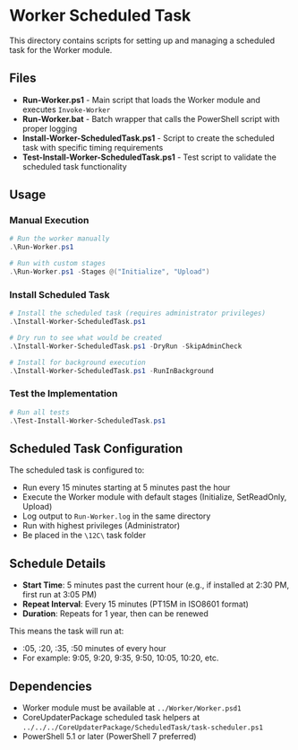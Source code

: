 # Worker Scheduled Task

This directory contains scripts for setting up and managing a scheduled task for the Worker module.

## Files

- **Run-Worker.ps1** - Main script that loads the Worker module and executes `Invoke-Worker`
- **Run-Worker.bat** - Batch wrapper that calls the PowerShell script with proper logging
- **Install-Worker-ScheduledTask.ps1** - Script to create the scheduled task with specific timing requirements
- **Test-Install-Worker-ScheduledTask.ps1** - Test script to validate the scheduled task functionality

## Usage

### Manual Execution
```powershell
# Run the worker manually
.\Run-Worker.ps1

# Run with custom stages
.\Run-Worker.ps1 -Stages @("Initialize", "Upload")
```

### Install Scheduled Task
```powershell
# Install the scheduled task (requires administrator privileges)
.\Install-Worker-ScheduledTask.ps1

# Dry run to see what would be created
.\Install-Worker-ScheduledTask.ps1 -DryRun -SkipAdminCheck

# Install for background execution
.\Install-Worker-ScheduledTask.ps1 -RunInBackground
```

### Test the Implementation
```powershell
# Run all tests
.\Test-Install-Worker-ScheduledTask.ps1
```

## Scheduled Task Configuration

The scheduled task is configured to:
- Run every 15 minutes starting at 5 minutes past the hour
- Execute the Worker module with default stages (Initialize, SetReadOnly, Upload)
- Log output to `Run-Worker.log` in the same directory
- Run with highest privileges (Administrator)
- Be placed in the `\12C\` task folder

## Schedule Details

- **Start Time**: 5 minutes past the current hour (e.g., if installed at 2:30 PM, first run at 3:05 PM)
- **Repeat Interval**: Every 15 minutes (PT15M in ISO8601 format)
- **Duration**: Repeats for 1 year, then can be renewed

This means the task will run at:
- :05, :20, :35, :50 minutes of every hour
- For example: 9:05, 9:20, 9:35, 9:50, 10:05, 10:20, etc.

## Dependencies

- Worker module must be available at `../Worker/Worker.psd1`
- CoreUpdaterPackage scheduled task helpers at `../../../CoreUpdaterPackage/ScheduledTask/task-scheduler.ps1`
- PowerShell 5.1 or later (PowerShell 7 preferred)
